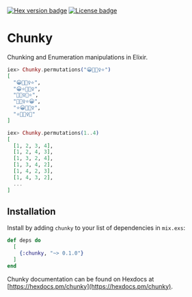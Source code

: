 [![Hex version badge](https://img.shields.io/hexpm/v/chunky.svg)](https://hex.pm/packages/chunky)
[![License badge](https://img.shields.io/hexpm/l/chunky.svg)](https://github.com/patricknevindwyer/chunky/blob/master/LICENSE)

# Chunky

Chunking and Enumeration manipulations in Elixir.

```elixir
iex> Chunky.permutations("😀🤷🏽‍♀️⭐️")
[
  "😀🤷🏽‍♀️⭐️", 
  "😀⭐️🤷🏽‍♀️", 
  "🤷🏽‍♀️😀⭐️", 
  "🤷🏽‍♀️⭐️😀", 
  "⭐️😀🤷🏽‍♀️", 
  "⭐️🤷🏽‍♀️😀"
]

iex> Chunky.permutations(1..4)
[ 
  [1, 2, 3, 4],
  [1, 2, 4, 3],
  [1, 3, 2, 4],
  [1, 3, 4, 2],
  [1, 4, 2, 3],
  [1, 4, 3, 2],
  ...
]
```

## Installation

Install by adding `chunky` to your list of dependencies in `mix.exs`:

```elixir
def deps do
  [
    {:chunky, "~> 0.1.0"}
  ]
end
```

Chunky documentation can be found on Hexdocs at [https://hexdocs.pm/chunky](https://hexdocs.pm/chunky).

